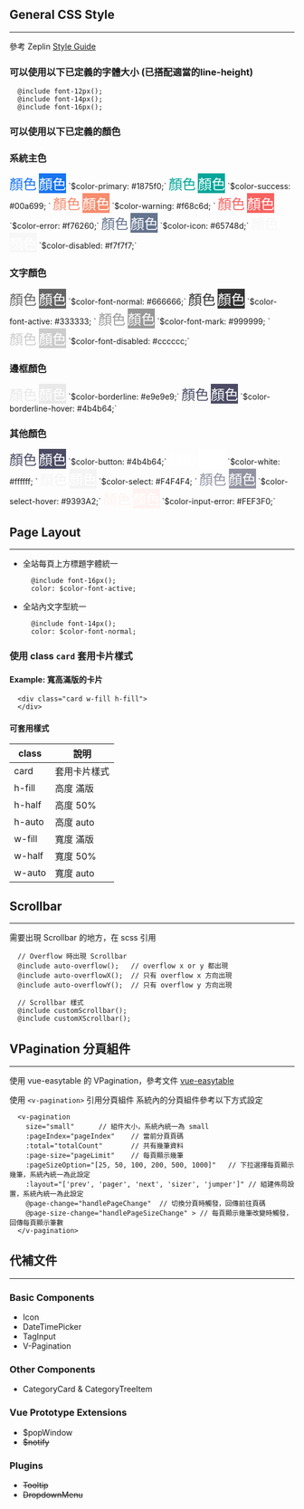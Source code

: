## General CSS Style
---
參考 Zeplin [Style Guide](https://app.zeplin.io/project/5ad950fa2fd3d795016d89e2/screen/5b077259592aae584688458f)

### 可以使用以下已定義的字體大小 (已搭配適當的line-height)
```
  @include font-12px();
  @include font-14px();
  @include font-16px();
```

### 可以使用以下已定義的顏色

### 系統主色
<div style="display: inline-block"><font color=#1875f0 size=5>顏色</font></div> <div style="display:inline-flex;background-color:#1875f0; color: white"><font size=5>顏色</font></div> `$color-primary: #1875f0;` 

<div style="display: inline-block"><font color=#00a699 size=5>顏色</font></div> <div style="display:inline-flex;background-color:#00a699; color: white"><font size=5>顏色</font></div> `$color-success: #00a699; `

<div style="display: inline-block"><font color=#f68c6d size=5>顏色</font></div> <div style="display:inline-flex;background-color:#f68c6d; color: white"><font size=5>顏色</font></div> `$color-warning: #f68c6d; ` 

<div style="display: inline-block"><font color=#f76260 size=5>顏色</font></div> <div style="display:inline-flex;background-color:#f76260; color: white"><font size=5>顏色</font></div> `$color-error: #f76260;`

<div style="display: inline-block"><font color=#65748d size=5>顏色</font></div> <div style="display:inline-flex;background-color:#65748d; color: white"><font size=5>顏色</font></div> `$color-icon: #65748d;`

<div style="display: inline-block"><font color=#f7f7f7 size=5>顏色</font></div> <div style="display:inline-flex;background-color:#f7f7f7; color: white"><font size=5>顏色</font></div> `$color-disabled: #f7f7f7;`


### 文字顏色
<div style="display: inline-block"><font color=#666666 size=5>顏色</font></div> <div style="display:inline-flex;background-color:#666666; color: white"><font size=5>顏色</font></div> `$color-font-normal: #666666;` 

<div style="display: inline-block"><font color=#333333 size=5>顏色</font></div> <div style="display:inline-flex;background-color:#333333; color: white"><font size=5>顏色</font></div> `$color-font-active: #333333; `

<div style="display: inline-block"><font color=#999999 size=5>顏色</font></div> <div style="display:inline-flex;background-color:#999999; color: white"><font size=5>顏色</font></div> `$color-font-mark: #999999; ` 

<div style="display: inline-block"><font color=#cccccc size=5>顏色</font></div> <div style="display:inline-flex;background-color:#cccccc;color: white"><font size=5>顏色</font></div> `$color-font-disabled: #cccccc;`


### 邊框顏色
<div style="display: inline-block"><font color=#e9e9e9 size=5>顏色</font></div> <div style="display:inline-flex;background-color:#e9e9e9; color: white"><font size=5>顏色</font></div> `$color-borderline: #e9e9e9;` 

<div style="display: inline-block"><font color=#4b4b64 size=5>顏色</font></div> <div style="display:inline-flex;background-color:#4b4b64; color: white"><font size=5>顏色</font></div> `$color-borderline-hover: #4b4b64;`


### 其他顏色
<div style="display: inline-block"><font color=#4b4b64 size=5>顏色</font></div> <div style="display:inline-flex;background-color:#4b4b64; color: white"><font size=5>顏色</font></div> `$color-button: #4b4b64;` 

<div style="display: inline-block"><font color=#ffffff size=5>顏色</font></div> <div style="display:inline-flex;background-color:#ffffff; color: white"><font size=5>顏色</font></div> `$color-white: #ffffff; `

<div style="display: inline-block"><font color=#F4F4F4 size=5>顏色</font></div> <div style="display:inline-flex;background-color:#F4F4F4; color: white"><font size=5>顏色</font></div> `$color-select: #F4F4F4; ` 

<div style="display: inline-block"><font color=#9393A2 size=5>顏色</font></div> <div style="display:inline-flex;background-color:#9393A2; color: white"><font size=5>顏色</font></div> `$color-select-hover: #9393A2;`

<div style="display: inline-block"><font color=#FEF3F0 size=5>顏色</font></div> <div style="display:inline-flex;background-color:#FEF3F0; color: white"><font size=5>顏色</font></div> `$color-input-error: #FEF3F0;`


## Page Layout
---
* 全站每頁上方標題字體統一
  ```
    @include font-16px();
    color: $color-font-active;
  ```

* 全站內文字型統一
  ```
    @include font-14px();
    color: $color-font-normal;
  ```

### 使用 class `card` 套用卡片樣式

#### Example: 寬高滿版的卡片
```
  <div class="card w-fill h-fill">
  </div>
```

#### 可套用樣式
| class | 說明 |
| --- | --- |
| card | 套用卡片樣式
| h-fill | 高度 滿版
| h-half | 高度 50%
| h-auto | 高度 auto
| w-fill | 寬度 滿版
| w-half | 寬度 50%
| w-auto | 寬度 auto


## Scrollbar
---
需要出現 Scrollbar 的地方，在 scss 引用

```
  // Overflow 時出現 Scrollbar
  @include auto-overflow();   // overflow x or y 都出現
  @include auto-overflowX();  // 只有 overflow x 方向出現
  @include auto-overflowY();  // 只有 overflow y 方向出現

  // Scrollbar 樣式
  @include customScrollbar();
  @include customXScrollbar();
```

## VPagination 分頁組件
---
使用 vue-easytable 的 VPagination，參考文件 [vue-easytable](http://doc.huangsw.com/vue-easytable/app.html#/pagination)

使用 `<v-pagination>` 引用分頁組件
系統內的分頁組件參考以下方式設定
```
  <v-pagination
    size="small"      // 組件大小，系統內統一為 small
    :pageIndex="pageIndex"    // 當前分頁頁碼
    :total="totalCount"       // 共有幾筆資料
    :page-size="pageLimit"    // 每頁顯示幾筆
    :pageSizeOption="[25, 50, 100, 200, 500, 1000]"   // 下拉選擇每頁顯示幾筆，系統內統一為此設定
    :layout="['prev', 'pager', 'next', 'sizer', 'jumper']" // 組建佈局設置，系統內統一為此設定
    @page-change="handlePageChange"  // 切換分頁時觸發，回傳前往頁碼
    @page-size-change="handlePageSizeChange" > // 每頁顯示幾筆改變時觸發，回傳每頁顯示筆數
  </v-pagination>
```


## 代補文件
---
### Basic Components
* Icon
* DateTimePicker
* TagInput
* V-Pagination

### Other Components
* CategoryCard & CategoryTreeItem

### Vue Prototype Extensions
* $popWindow
* <s>$notify</s>

### Plugins
* <s>Tooltip</s>
* <s>DropdownMenu</s>